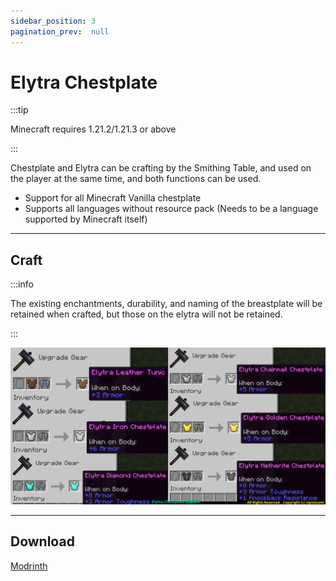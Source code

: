 ```yaml
---
sidebar_position: 3
pagination_prev:  null 
---
```


# Elytra Chestplate

:::tip

Minecraft requires 1.21.2/1.21.3 or above

:::

Chestplate and Elytra can be crafting by the Smithing Table, and used on the player at the same time, and both functions can be used.

- Support for all Minecraft Vanilla chestplate
- Supports all languages ​​without resource pack (Needs to be a language supported by Minecraft itself)

---
## Craft

:::info

The existing enchantments, durability, and naming of the breastplate will be retained when crafted, but those on the elytra will not be retained.

:::

![craft](./img/craft.png)

---
## Download

<a className="button button--success button--lg" target="_blank" href="https://modrinth.com/datapack/elytra_chestplate">Modrinth</a>
